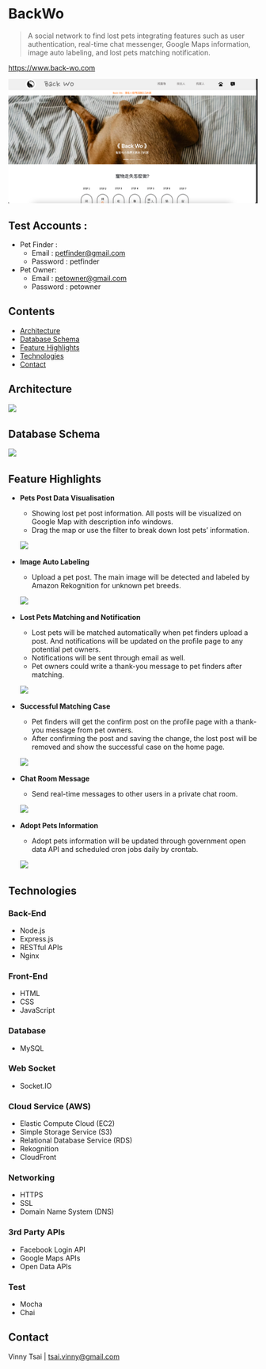 # **BackWo**

> A social network to find lost pets integrating features such as user authentication, real-time chat messenger, Google Maps information, image auto labeling, and lost pets matching notification.

https://www.back-wo.com

![](./public/assets/readme/backwo_homepage.png)

## **Test Accounts :**

- Pet Finder :
  - Email : petfinder@gmail.com
  - Password : petfinder
- Pet Owner:
  - Email : petowner@gmail.com
  - Password : petowner

## **Contents**

- [Architecture](#architecture)
- [Database Schema](#database-schema)
- [Feature Highlights](#feature-highlights)
- [Technologies](#technologies)
- [Contact](#contact)

## **Architecture**

![](https://dxnjy6wff2091.cloudfront.net/readme/backwo_architecture.png)

## **Database Schema**

![](https://dxnjy6wff2091.cloudfront.net/readme/backwo_rds_EERDiagram.png)

## **Feature Highlights**

- **Pets Post Data Visualisation**

  - Showing lost pet post information. All posts will be visualized on Google Map with description info windows.
  - Drag the map or use the filter to break down lost pets’ information.

  ![](https://dxnjy6wff2091.cloudfront.net/readme/view_posts.gif)

- **Image Auto Labeling**

  - Upload a pet post. The main image will be detected and labeled by Amazon Rekognition for unknown pet breeds.

  ![](https://dxnjy6wff2091.cloudfront.net/readme/labeling.gif)

- **Lost Pets Matching and Notification**

  - Lost pets will be matched automatically when pet finders upload a post. And notifications will be updated on the profile page to any potential pet owners.
  - Notifications will be sent through email as well.
  - Pet owners could write a thank-you message to pet finders after matching.

  ![](https://dxnjy6wff2091.cloudfront.net/readme/notifications.gif)

- **Successful Matching Case**

  - Pet finders will get the confirm post on the profile page with a thank-you message from pet owners.
  - After confirming the post and saving the change, the lost post will be removed and show the successful case on the home page.

  ![](https://dxnjy6wff2091.cloudfront.net/readme/successmatch.gif)

- **Chat Room Message**

  - Send real-time messages to other users in a private chat room.

  ![](https://dxnjy6wff2091.cloudfront.net/readme/chatmessage.gif)

- **Adopt Pets Information**

  - Adopt pets information will be updated through government open data API and scheduled cron jobs daily by crontab.

  ![](https://dxnjy6wff2091.cloudfront.net/readme/adopts.gif)

## **Technologies**

### **Back-End**

- Node.js
- Express.js
- RESTful APIs
- Nginx

### **Front-End**

- HTML
- CSS
- JavaScript

### **Database**

- MySQL

### **Web Socket**

- Socket&#46;IO

### **Cloud Service (AWS)**

- Elastic Compute Cloud (EC2)
- Simple Storage Service (S3)
- Relational Database Service (RDS)
- Rekognition
- CloudFront

### **Networking**

- HTTPS
- SSL
- Domain Name System (DNS)

### **3rd Party APIs**

- Facebook Login API
- Google Maps APIs
- Open Data APIs

### **Test**

- Mocha
- Chai

## **Contact**

Vinny Tsai | tsai.vinny@gmail.com

